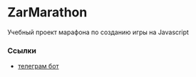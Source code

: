 # ZarMarathon
Учебный проект марафона по созданию игры на Javascript

### Ссылки
- [телеграм бот](@MentorCode_bot)